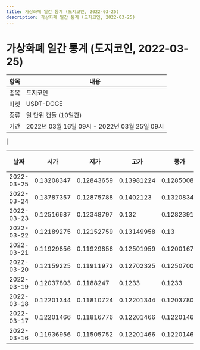 ```yaml
---
title: 가상화폐 일간 통계 (도지코인, 2022-03-25)
description: 가상화폐 일간 통계 (도지코인, 2022-03-25)
---
```


가상화폐 일간 통계 (도지코인, 2022-03-25)
===

|항목|내용|
|--|--|
|종목|도지코인|
|마켓|USDT-DOGE|
|종류|일 단위 캔들 (10일간)|
|기간|2022년 03월 16일 09시 - 2022년 03월 25일 09시
|

|날짜|시가|저가|고가|종가|비고|
|--|--|--|--|--|--|
|2022-03-25|0.13208347|0.12843659|0.13981224|0.12850087|    |
|2022-03-24|0.13787357|0.12875788|0.1402123|0.13208347|    |
|2022-03-23|0.12516687|0.12348797|0.132|0.12823911|    |
|2022-03-22|0.12189275|0.12152759|0.13149958|0.13|    |
|2022-03-21|0.11929856|0.11929856|0.12501959|0.12001676|    |
|2022-03-20|0.12159225|0.11911972|0.12702325|0.12507007|    |
|2022-03-19|0.12037803|0.1188247|0.1233|0.1233|    |
|2022-03-18|0.12201344|0.11810724|0.12201344|0.12037802|    |
|2022-03-17|0.12201466|0.11816776|0.12201466|0.12201466|    |
|2022-03-16|0.11936956|0.11505752|0.12201466|0.12201466|    |
